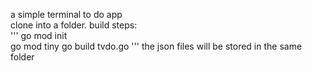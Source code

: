 a simple terminal to do app  
clone into a folder. build steps:  
'''
go mod init  
go mod tiny
go build tvdo.go
'''
the json files will be stored in the same folder  
